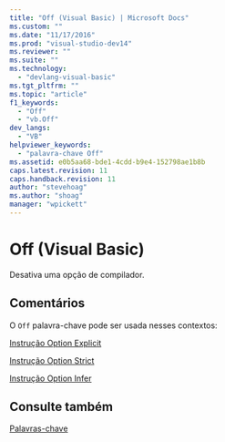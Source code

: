 ```yaml
---
title: "Off (Visual Basic) | Microsoft Docs"
ms.custom: ""
ms.date: "11/17/2016"
ms.prod: "visual-studio-dev14"
ms.reviewer: ""
ms.suite: ""
ms.technology: 
  - "devlang-visual-basic"
ms.tgt_pltfrm: ""
ms.topic: "article"
f1_keywords: 
  - "Off"
  - "vb.Off"
dev_langs: 
  - "VB"
helpviewer_keywords: 
  - "palavra-chave Off"
ms.assetid: e0b5aa68-bde1-4cdd-b9e4-152798ae1b8b
caps.latest.revision: 11
caps.handback.revision: 11
author: "stevehoag"
ms.author: "shoag"
manager: "wpickett"
---
```

# Off (Visual Basic)
Desativa uma opção de compilador.  
  
## Comentários  
 O `Off` palavra\-chave pode ser usada nesses contextos:  
  
 [Instrução Option Explicit](../../visual-basic/language-reference/statements/option-explicit-statement.md)  
  
 [Instrução Option Strict](../../visual-basic/language-reference/statements/option-strict-statement.md)  
  
 [Instrução Option Infer](../../visual-basic/language-reference/statements/option-infer-statement.md)  
  
## Consulte também  
 [Palavras\-chave](../../visual-basic/language-reference/keywords/index.md)